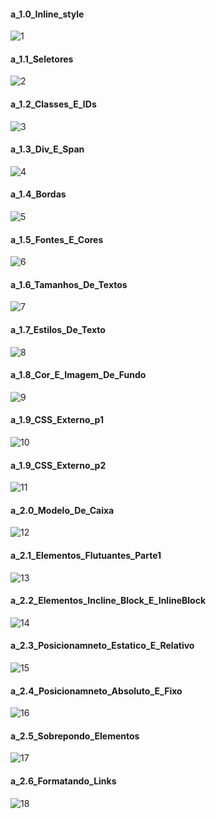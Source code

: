 #### a_1.0_Inline_style
![1](https://user-images.githubusercontent.com/60360540/116017982-6aba8780-a617-11eb-9161-35891538a214.png)<br>

#### a_1.1_Seletores
![2](https://user-images.githubusercontent.com/60360540/116017983-6bebb480-a617-11eb-8847-e55c7d4e2df4.png)<br>

#### a_1.2_Classes_E_IDs
![3](https://user-images.githubusercontent.com/60360540/116017985-6c844b00-a617-11eb-92f5-9e3cb8703987.png)<br>

#### a_1.3_Div_E_Span
![4](https://user-images.githubusercontent.com/60360540/116017988-6c844b00-a617-11eb-99e9-1d485ebb6e19.png)<br>

#### a_1.4_Bordas
![5](https://user-images.githubusercontent.com/60360540/116017989-6d1ce180-a617-11eb-86f7-d3612513da7e.png)<br>

#### a_1.5_Fontes_E_Cores
![6](https://user-images.githubusercontent.com/60360540/116017990-6db57800-a617-11eb-90ea-1ff443ae4024.png)<br>

#### a_1.6_Tamanhos_De_Textos
![7](https://user-images.githubusercontent.com/60360540/116017993-6db57800-a617-11eb-8194-344f80e5c5a7.png)<br>

#### a_1.7_Estilos_De_Texto
![8](https://user-images.githubusercontent.com/60360540/116017994-6e4e0e80-a617-11eb-9f1a-3733ba817ead.png)<br>

#### a_1.8_Cor_E_Imagem_De_Fundo
![9](https://user-images.githubusercontent.com/60360540/116017996-6e4e0e80-a617-11eb-95fd-06a43b665e15.png)<br>

#### a_1.9_CSS_Externo_p1
![10](https://user-images.githubusercontent.com/60360540/116017999-6ee6a500-a617-11eb-9a86-cf704285b28a.png)<br>

#### a_1.9_CSS_Externo_p2
![11](https://user-images.githubusercontent.com/60360540/116018000-6f7f3b80-a617-11eb-8220-456a5a08692c.png)<br>

#### a_2.0_Modelo_De_Caixa
![12](https://user-images.githubusercontent.com/60360540/116018002-6f7f3b80-a617-11eb-9e37-a31dac4cf2a5.png)<br>

#### a_2.1_Elementos_Flutuantes_Parte1
![13](https://user-images.githubusercontent.com/60360540/116018003-7017d200-a617-11eb-8a51-213fed4fd4b6.png)<br>

#### a_2.2_Elementos_Incline_Block_E_InlineBlock
![14](https://user-images.githubusercontent.com/60360540/116018004-7017d200-a617-11eb-8df4-1f222422e92a.png)<br>

#### a_2.3_Posicionamneto_Estatico_E_Relativo
![15](https://user-images.githubusercontent.com/60360540/116018005-70b06880-a617-11eb-9125-29610dd52c98.png)<br>

#### a_2.4_Posicionamneto_Absoluto_E_Fixo
![16](https://user-images.githubusercontent.com/60360540/116018006-7148ff00-a617-11eb-9975-b91fed6b43a0.png)<br>

#### a_2.5_Sobrepondo_Elementos
![17](https://user-images.githubusercontent.com/60360540/116018008-71e19580-a617-11eb-9d02-63a3a9982a88.png)<br>

#### a_2.6_Formatando_Links
![18](https://user-images.githubusercontent.com/60360540/116018009-71e19580-a617-11eb-9d8b-0c49c66809dd.png)<br>


